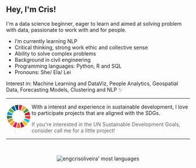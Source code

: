 ## Hey, I'm Cris!

I'm a data science beginner, eager to learn and aimed at solving problem with data, passionate to work with and for people.

- I’m currently learning NLP
- Critical thinking, strong work ethic and collective sense
- Ability to solve complex problems
- Background in civil engineering 
- Programming languages: Python, R and SQL
- Pronouns: She/ Ela/ Lei

Interest in: Machine Learning and DataViz, People Analytics, Geospatial Data, Forecasting Models, Clustering and NLP ✨

---
 
 <p>
  <img width="70" align='left' src="https://github.com/engcrisoliveira/engcrisoliveira/blob/main/icon/sdg_onu.png?raw=true">
</p>

With a interest and experience in sustainable development, I love to participate projects that are aligned with the SDGs.

> If you're interested in the UN Sustainable Development Goals, consider call me for a little project!

 ---

 ​<p align="center"> 
 ​<img width="350em" src="https://github-readme-stats.vercel.app/api/top-langs/?username=engcrisoliveira&layout=compact&theme=github_dark" alt="engcrisoliveira' most languages"/> 
 ​</p>
